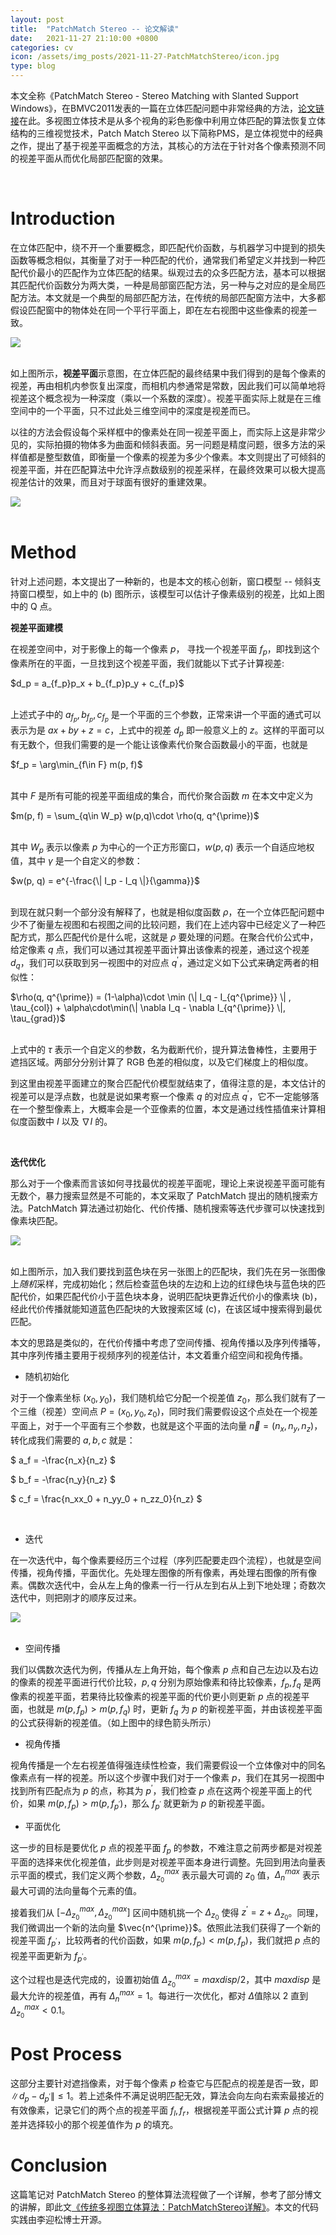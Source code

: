 ```yaml
---
layout: post
title:  "PatchMatch Stereo -- 论文解读"
date:   2021-11-27 21:10:00 +0800
categories: cv
icon: /assets/img_posts/2021-11-27-PatchMatchStereo/icon.jpg
type: blog
---
```

本文全称《PatchMatch Stereo - Stereo Matching with Slanted Support Windows》，在BMVC2011发表的一篇在立体匹配问题中非常经典的方法，[论文链接](http://www.bmva.org/bmvc/2011/proceedings/paper14/paper14.pdf)在此。多视图立体技术是从多个视角的彩色影像中利用立体匹配的算法恢复立体结构的三维视觉技术，Patch Match Stereo 以下简称PMS，是立体视觉中的经典之作，提出了基于视差平面概念的方法，其核心的方法在于针对各个像素预测不同的视差平面从而优化局部匹配窗的效果。

<br>

# Introduction
在立体匹配中，绕不开一个重要概念，即匹配代价函数，与机器学习中提到的损失函数等概念相似，其衡量了对于一种匹配的代价，通常我们希望定义并找到一种匹配代价最小的匹配作为立体匹配的结果。纵观过去的众多匹配方法，基本可以根据其匹配代价函数分为两大类，一种是局部窗匹配方法，另一种与之对应的是全局匹配方法。本文就是一个典型的局部匹配方法，在传统的局部匹配窗方法中，大多都假设匹配窗中的物体处在同一个平行平面上，即在左右视图中这些像素的视差一致。

<div class="home">
  <img class="image-item" src="/assets/img_posts/2021-11-27-PatchMatchStereo/fig1.jpg">
</div>
<br>

如上图所示，**视差平面**示意图，在立体匹配的最终结果中我们得到的是每个像素的视差，再由相机内参恢复出深度，而相机内参通常是常数，因此我们可以简单地将视差这个概念视为一种深度（乘以一个系数的深度）。视差平面实际上就是在三维空间中的一个平面，只不过此处三维空间中的深度是视差而已。

以往的方法会假设每个采样框中的像素处在同一视差平面上，而实际上这是非常少见的，实际拍摄的物体多为曲面和倾斜表面。另一问题是精度问题，很多方法的采样值都是整型数值，即衡量一个像素的视差为多少个像素。本文则提出了可倾斜的视差平面，并在匹配算法中允许浮点数级别的视差采样，在最终效果可以极大提高视差估计的效果，而且对于球面有很好的重建效果。
<div class="home">
  <img class="image-item" src="/assets/img_posts/2021-11-27-PatchMatchStereo/fig2.jpg">
</div>
<br>

# Method
针对上述问题，本文提出了一种新的，也是本文的核心创新，窗口模型 -- 倾斜支持窗口模型，如上中的 (b) 图所示，该模型可以估计子像素级别的视差，比如上图中的 Q 点。

**视差平面建模**
<br>

在视差空间中，对于影像上的每一个像素 $p$， 寻找一个视差平面 $f_p$，即找到这个像素所在的平面，一旦找到这个视差平面，我们就能以下式子计算视差:

<div class="equation">
$d_p = a_{f_p}p_x + b_{f_p}p_y + c_{f_p}$
</div>
<br>

上述式子中的 $a_{f_p}, b_{f_p}, c_{f_p}$ 是一个平面的三个参数，正常来讲一个平面的通式可以表示为是 $ax + by + z = c$，上式中的视差 $d_p$ 即一般意义上的 $z$。这样的平面可以有无数个，但我们需要的是一个能让该像素代价聚合函数最小的平面，也就是

<div class="equation">
$f_p = \arg\min_{f\in F} m(p, f)$
</div>
<br>

其中 $F$ 是所有可能的视差平面组成的集合，而代价聚合函数 $m$ 在本文中定义为

<div class="equation">
$m(p, f) = \sum_{q\in W_p} w(p,q)\cdot \rho(q, q^{\prime})$
</div>
<br>

其中 $W_p$ 表示以像素 $p$ 为中心的一个正方形窗口，$w(p, q)$ 表示一个自适应地权值，其中 $\gamma$ 是一个自定义的参数：
<div class="equation">
$w(p, q) = e^{-\frac{\| I_p - I_q \|}{\gamma}}$
</div>
<br>

到现在就只剩一个部分没有解释了，也就是相似度函数 $\rho$，在一个立体匹配问题中少不了衡量左视图和右视图之间的比较问题，我们在上述内容中已经定义了一种匹配方式，那么匹配代价是什么呢，这就是 $\rho$ 要处理的问题。在聚合代价公式中，给定像素 $q$ 点，我们可以通过其视差平面计算出该像素的视差，通过这个视差 $d_q$，我们可以获取到另一视图中的对应点 $q^{\prime}$，通过定义如下公式来确定两者的相似性：

<div class="equation">
$\rho(q, q^{\prime}) = (1-\alpha)\cdot \min (\| I_q - I_{q^{\prime}} \| , \tau_{col}) + \alpha\cdot\min(\| \nabla I_q - \nabla I_{q^{\prime}} \|, \tau_{grad})$
</div>
<br>

上式中的 $\tau$ 表示一个自定义的参数，名为截断代价，提升算法鲁棒性，主要用于遮挡区域。两部分分别计算了 RGB 色差的相似度，以及它们梯度上的相似度。

到这里由视差平面建立的聚合匹配代价模型就结束了，值得注意的是，本文估计的视差可以是浮点数，也就是说如果考察一个像素 $q$ 的对应点 $q^{\prime}$，它不一定能够落在一个整型像素上，大概率会是一个亚像素的位置，本文是通过线性插值来计算相似度函数中 $I$ 以及 $\nabla I$ 的。

<br>

**迭代优化**
<br>

那么对于一个像素而言该如何寻找最优的视差平面呢，理论上来说视差平面可能有无数个，暴力搜索显然是不可能的，本文采取了 PatchMatch 提出的随机搜索方法。PatchMatch 算法通过初始化、代价传播、随机搜索等迭代步骤可以快速找到像素块匹配。

<div class="home">
  <img class="image-item" src="/assets/img_posts/2021-11-27-PatchMatchStereo/fig3.jpg">
</div>
<br>

如上图所示，加入我们要找到蓝色块在另一张图上的匹配块，我们先在另一张图像上*随机*采样，完成初始化；然后检查蓝色块的左边和上边的红绿色块与蓝色块的匹配代价，如果匹配代价小于蓝色块本身，说明匹配块更靠近代价小的像素块 (b)，经此代价传播就能知道蓝色匹配块的大致搜索区域 (c)，在该区域中搜索得到最优匹配。

本文的思路是类似的，在代价传播中考虑了空间传播、视角传播以及序列传播等，其中序列传播主要用于视频序列的视差估计，本文着重介绍空间和视角传播。

* 随机初始化

对于一个像素坐标 $(x_0, y_0)$，我们随机给它分配一个视差值 $z_0$，那么我们就有了一个三维（视差）空间点 $P = (x_0, y_0, z_0)$，同时我们需要假设这个点处在一个视差平面上，对于一个平面有三个参数，也就是这个平面的法向量 $\vec{n} = (n_x, n_y, n_z)$，转化成我们需要的 $a, b, c$ 就是：

<div class="equation">
$ a_f = -\frac{n_x}{n_z} $
<br>

$ b_f = -\frac{n_y}{n_z} $
<br>

$ c_f = \frac{n_xx_0 + n_yy_0 + n_zz_0}{n_z} $

</div>
<br>

* 迭代

在一次迭代中，每个像素要经历三个过程（序列匹配要走四个流程），也就是空间传播，视角传播，平面优化。先处理左图像的所有像素，再处理右图像的所有像素。偶数次迭代中，会从左上角的像素一行一行从左到右从上到下地处理；奇数次迭代中，则把刚才的顺序反过来。

<div class="home">
  <img class="image-item" src="/assets/img_posts/2021-11-27-PatchMatchStereo/fig4.jpg">
</div>
<br>

* 空间传播

我们以偶数次迭代为例，传播从左上角开始，每个像素 $p$ 点和自己左边以及右边的像素的视差平面进行代价比较，$p, q$ 分别为原始像素和待比较像素，$f_p, f_q$ 是两像素的视差平面，若果待比较像素的视差平面的代价更小则更新 $p$ 点的视差平面，也就是 $m(p, f_p) > m(p, f_q)$ 时，更新 $f_q$ 为 $p$ 的新视差平面，并由该视差平面的公式获得新的视差值。（如上图中的绿色箭头所示）

* 视角传播

视角传播是一个左右视差值得强连续性检查，我们需要假设一个立体像对中的同名像素点有一样的视差。所以这个步骤中我们对于一个像素 $p$，我们在其另一视图中找到所有匹配点为 $p$ 的点，称其为 $p^{\prime}$，我们检查 $p$ 点在这两个视差平面上的代价，如果 $m(p, f_p) > m(p, f_{p^{\prime}})$，那么 $f_{p^{\prime}}$ 就更新为 $p$ 的新视差平面。

* 平面优化

这一步的目标是要优化 $p$ 点的视差平面 $f_p$ 的参数，不难注意之前两步都是对视差平面的选择来优化视差值，此步则是对视差平面本身进行调整。先回到用法向量表示平面的模式，我们定义两个参数，$\Delta_{z_0}^{max}$ 表示最大可调的 $z_0$ 值，$\Delta_{n}^{max}$ 表示最大可调的法向量每个元素的值。

接着我们从 $[-\Delta_{z_0}^{max},\Delta_{z_0}^{max}]$ 区间中随机挑一个 $\Delta_{z_0}$ 使得 $z^{\prime} = z + \Delta_{z_0}$。同理，我们微调出一个新的法向量 $\vec{n^{\prime}}$。依照此法我们获得了一个新的视差平面 $f_{p^{\prime}}$，比较两者的代价函数，如果 $m(p, f_{p_{\prime}}) < m(p, f_p)$，我们就把 $p$ 点的视差平面更新为 $f_{p^{\prime}}$。

这个过程也是迭代完成的，设置初始值 $\Delta_{z_0}^{max} = maxdisp / 2$，其中 $maxdisp$ 是最大允许的视差值，再有 $\Delta_{n}^{max} = 1$。每进行一次优化，都对 $\Delta$值除以 2 直到 $\Delta_{z_0}^{max} < 0.1$。
<br>

# Post Process

这部分主要针对遮挡像素，对于每个像素 $p$ 检查它与匹配点的视差是否一致，即 $\| d_p - d_{p^{\prime}}\| \leq 1$。若上述条件不满足说明匹配无效，算法会向左向右索索最接近的有效像素，记录它们的两个点的视差平面 $f_l, f_r$，根据视差平面公式计算 $p$ 点的视差并选择较小的那个视差值作为 $p$ 的填充。

# Conclusion

这篇笔记对 PatchMatch Stereo 的整体算法流程做了一个详解，参考了部分博文的讲解，即此文[《传统多视图立体算法：PatchMatchStereo详解》](https://www.bilibili.com/read/cv10286837/)。本文的代码实践由李迎松博士开源。
